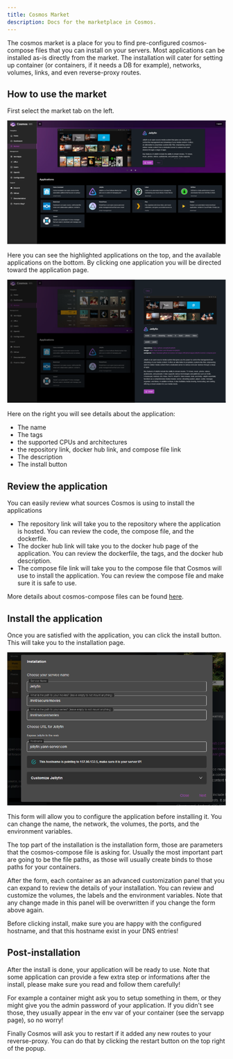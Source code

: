 ```yaml
---
title: Cosmos Market
description: Docs for the marketplace in Cosmos.
---
```


The cosmos market is a place for you to find pre-configured cosmos-compose files that you can install on your servers. Most applications can be installed as-is directly from the market. The installation will cater for setting up container (or containers, if it needs a DB for example), networks, volumes, links, and even reverse-proxy routes.

## How to use the market

First select the market tab on the left.

![Market Tab](../../../assets/market_1.png)

Here you can see the highlighted applications on the top, and the available applications on the bottom. By clicking one application you will be directed toward the application page.

![Market App](../../../assets/market_2.png)

Here on the right you will see details about the application: 

* The name
* The tags
* the supported CPUs and architectures
* the repository link, docker hub link, and compose file link
* The description
* The install button

## Review the application

You can easily review what sources Cosmos is using to install the applications

* The repository link will take you to the repository where the application is hosted. You can review the code, the compose file, and the dockerfile.
* The docker hub link will take you to the docker hub page of the application. You can review the dockerfile, the tags, and the docker hub description.
* The compose file link will take you to the compose file that Cosmos will use to install the application. You can review the compose file and make sure it is safe to use.

More details about cosmos-compose files can be found [here](../../guides/cosmos-compose).

## Install the application

Once you are satisfied with the application, you can click the install button. This will take you to the installation page.

![Market Install](../../../assets/market_3.png)

This form will allow you to configure the application before installing it. You can change the name, the network, the volumes, the ports, and the environment variables.

The top part of the installation is the installation form, those are parameters that the cosmos-compose file is asking for. Usually the most important part are going to be the file paths, as those will usually create binds to those paths for your containers.

After the form, each container as an advanced customization panel that you can expand to review the details of your installation. You can review and customize the volumes, the labels and the environment variables. Note that any change made in this panel will be overwritten if you change the form above again.

Before clicking install, make sure you are happy with the configured hostname, and that this hostname exist in your DNS entries!

## Post-installation

After the install is done, your application will be ready to use. Note that some application can provide a few extra step or informations after the install, please make sure you read and follow them carefully!

For example a container might ask you to setup something in them, or they might give you the admin password of your application. If you didn't see those, they usually appear in the env var of your container (see the servapp page), so no worry!

Finally Cosmos will ask you to restart if it added any new routes to your reverse-proxy. You can do that by clicking the restart button on the top right of the popup.